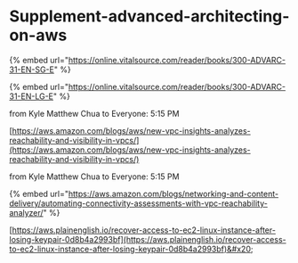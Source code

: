 # Supplement-advanced-architecting-on-aws

{% embed url="https://online.vitalsource.com/reader/books/300-ADVARC-31-EN-SG-E" %}

{% embed url="https://online.vitalsource.com/reader/books/300-ADVARC-31-EN-LG-E" %}

from Kyle Matthew Chua to Everyone:    5:15  PM

[https://aws.amazon.com/blogs/aws/new-vpc-insights-analyzes-reachability-and-visibility-in-vpcs/](https://aws.amazon.com/blogs/aws/new-vpc-insights-analyzes-reachability-and-visibility-in-vpcs/)

from Kyle Matthew Chua to Everyone:    5:15  PM

{% embed url="https://aws.amazon.com/blogs/networking-and-content-delivery/automating-connectivity-assessments-with-vpc-reachability-analyzer/" %}

[https://aws.plainenglish.io/recover-access-to-ec2-linux-instance-after-losing-keypair-0d8b4a2993bf](https://aws.plainenglish.io/recover-access-to-ec2-linux-instance-after-losing-keypair-0d8b4a2993bf)&#x20;

